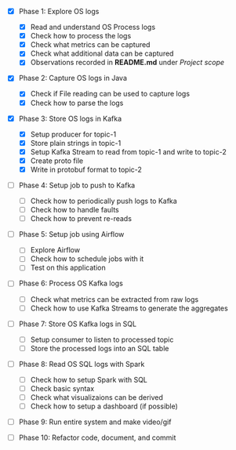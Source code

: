 - [x] Phase 1: Explore OS logs
    - [x] Read and understand OS Process logs
    - [x] Check how to process the logs
    - [x] Check what metrics can be captured
    - [x] Check what additional data can be captured
    - [x] Observations recorded in **README.md** under *Project scope*

- [x] Phase 2: Capture OS logs in Java
    - [x] Check if File reading can be used to capture logs
    - [x] Check how to parse the logs

- [x] Phase 3: Store OS logs in Kafka
    - [x] Setup producer for topic-1
    - [x] Store plain strings in topic-1
    - [x] Setup Kafka Stream to read from topic-1 and write to topic-2
    - [x] Create proto file
    - [x] Write in protobuf format to topic-2

- [ ] Phase 4: Setup job to push to Kafka
    - [ ] Check how to periodically push logs to Kafka
    - [ ] Check how to handle faults
    - [ ] Check how to prevent re-reads

- [ ] Phase 5: Setup job using Airflow
    - [ ] Explore Airflow
    - [ ] Check how to schedule jobs with it
    - [ ] Test on this application

- [ ] Phase 6: Process OS Kafka logs
    - [ ] Check what metrics can be extracted from raw logs
    - [ ] Check how to use Kafka Streams to generate the aggregates

- [ ] Phase 7: Store OS Kafka logs in SQL
    - [ ] Setup consumer to listen to processed topic
    - [ ] Store the processed logs into an SQL table

- [ ] Phase 8: Read OS SQL logs with Spark
    - [ ] Check how to setup Spark with SQL
    - [ ] Check basic syntax
    - [ ] Check what visualizaions can be derived
    - [ ] Check how to setup a dashboard (if possible)

- [ ] Phase 9: Run entire system and make video/gif

- [ ] Phase 10: Refactor code, document, and commit
